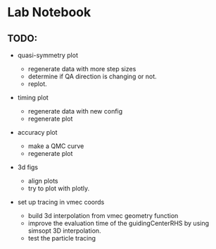 
# Lab Notebook

## TODO:
- quasi-symmetry plot
  - regenerate data with more step sizes
  - determine if QA direction is changing or not.
  - replot.
- timing plot
  - regenerate data with new config
  - regenerate plot
- accuracy plot
  - make a QMC curve
  - regenerate plot
- 3d figs
  - align plots
  - try to plot with plotly.

- set up tracing in vmec coords
  - build 3d interpolation from vmec geometry function
  - improve the evaluation time of the guidingCenterRHS by using simsopt 3D interpolation.
  - test the particle tracing


